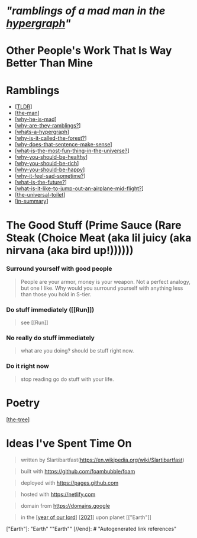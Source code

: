 <!-- <img src="attachments/wolfram-physics.jpeg" width=100 align="left"> -->

# **_"ramblings of a mad man in the [hypergraph](https://medium.com/syncedreview/stephen-wolfram-the-path-to-a-fundamental-theory-of-physics-may-begin-with-a-hypergraph-c1fd124b6e62)"_**
# Other People's Work That Is Way Better Than Mine

# Ramblings

* [[TLDR]]
* [[the-man]]
* [[why-he-is-mad]]
* [[why-are-they-ramblings?]]
* [[whats-a-hypergraph]]
* [[why-is-it-called-the-forest?]]
* [[why-does-that-sentence-make-sense]]
* [[what-is-the-most-fun-thing-in-the-universe?]]
* [[why-you-should-be-healthy]]
* [[why-you-should-be-rich]]
* [[why-you-should-be-happy]]
* [[why-it-feel-sad-sometime?]]
* [[what-is-the-future?]]
* [[what-is-it-like-to-jump-out-an-airplane-mid-flight?]]
* [[the-universal-toilet]]
* [[in-summary]]

<!-- [[the-game]]
[[the-view]]
[[the-future]] -->

# The Good Stuff (Prime Sauce (Rare Steak (Choice Meat (aka lil juicy (aka nirvana (aka bird up!))))))

###   Surround yourself with good people

> People are your armor, money is your weapon. Not a perfect analogy, but one I like. Why would you surround yourself with anything less than those you hold in S-tier.

### Do stuff immediately ([[Run]])

> see [[Run]]

### No really do stuff immediately

> what are you doing? should be stuff right now.

### Do it right now

> stop reading go do stuff with your life.


# Poetry

[[the-tree]]

# Ideas I've Spent Time On
<!-- [[how-to-teach]] -->
> written by Slartibartfast(https://en.wikipedia.org/wiki/Slartibartfast)

> built with <https://github.com/foambubble/foam>

> deployed with <https://pages.github.com>

> hosted with <https://netlify.com>

> domain from <https://domains.google>

> in the [[year of our lord]] [[2021]] upon planet [["Earth"]]

[//begin]: # "Autogenerated link references for markdown compatibility"
[TLDR]: TLDR "TLDR"
[the-man]: journal/the-man "the-man"
[why-he-is-mad]: why-he-is-mad "why-is-he-mad?"
[why-are-they-ramblings?]: why-are-they-ramblings? "why-are-they-ramblings?"
[whats-a-hypergraph]: whats-a-hypergraph "whats-a-hypergraph"
[why-is-it-called-the-forest?]: why-is-it-called-the-forest? "why-is-it-called-the-forest?"
[why-does-that-sentence-make-sense]: why-does-that-sentence-make-sense "why-does-that-sentence-make-sense"
[what-is-the-most-fun-thing-in-the-universe?]: what-is-the-most-fun-thing-in-the-universe? "what-is-the-most-fun-thing-in-the-universe?"
[why-you-should-be-healthy]: why-you-should-be-healthy "why-you-should-be-healthy"
[why-you-should-be-rich]: why-you-should-be-rich "why-you-should-be-rich"
[why-you-should-be-happy]: why-you-should-be-happy "why-you-should-be-happy"
[why-it-feel-sad-sometime?]: why-it-feel-sad-sometime? "why-it-feel-sad-sometime?"
[what-is-the-future?]: what-is-the-future? "what-is-the-future?"
[what-is-it-like-to-jump-out-an-airplane-mid-flight?]: what-is-it-like-to-jump-out-an-airplane-mid-flight? "what-is-it-like-to-jump-out-an-airplane-mid-flight?"
[the-universal-toilet]: the-universal-toilet "the-universal-toilet"
[in-summary]: in-summary "in-summary"
[the-tree]: the-tree "the-tree"
[year of our lord]: <year of our lord> "year of our lord"
[2021]: 2021 "2021"
["Earth"]: "Earth" ""Earth""
[//end]: # "Autogenerated link references"
